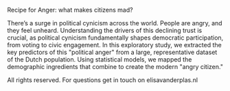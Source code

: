 Recipe for Anger: what makes citizens mad? 

There’s a surge in political cynicism across the world. People are angry, and they feel unheard. Understanding the drivers of this declining trust is crucial, as political cynicism fundamentally shapes democratic participation, from voting to civic engagement.
In this exploratory study, we extracted the key predictors of this "political anger" from a large, representative dataset of the Dutch population. Using statistical models, we mapped the demographic ingredients that combine to create the modern "angry citizen."

All rights reserved. For questions get in touch on elisavanderplas.nl
